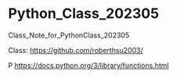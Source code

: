 # Python_Class_202305
Class_Note_for_PythonClass_202305

Class:   https://github.com/roberthsu2003/

P
https://docs.python.org/3/library/functions.html



